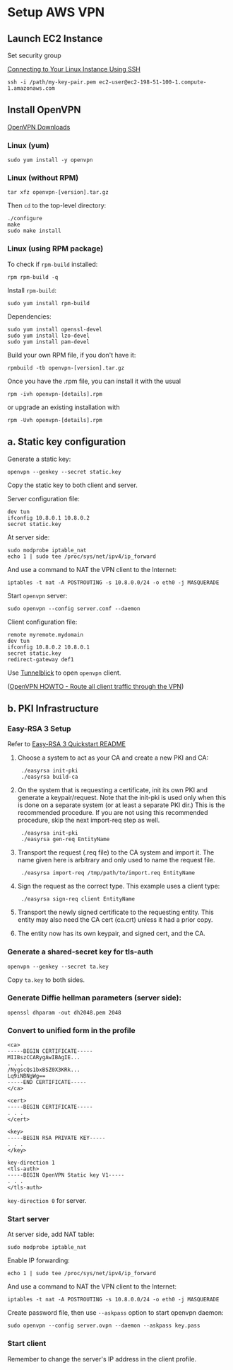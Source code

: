 # Setup AWS VPN
## Launch EC2 Instance
Set security group

[Connecting to Your Linux Instance Using SSH](http://docs.aws.amazon.com/AWSEC2/latest/UserGuide/AccessingInstancesLinux.html)

```
ssh -i /path/my-key-pair.pem ec2-user@ec2-198-51-100-1.compute-1.amazonaws.com
```

## Install OpenVPN
[OpenVPN Downloads](https://openvpn.net/index.php/open-source/downloads.html)

### Linux (yum)

```
sudo yum install -y openvpn
```


### Linux (without RPM)

```
tar xfz openvpn-[version].tar.gz
```

Then `cd` to the top-level directory:

```
./configure
make
sudo make install
```

### Linux (using RPM package)

To check if `rpm-build` installed:

```
rpm rpm-build -q
```

Install `rpm-build`:

```
sudo yum install rpm-build
```

Dependencies:

```
sudo yum install openssl-devel
sudo yum install lzo-devel
sudo yum install pam-devel
```

Build your own RPM file, if you don't have it:

```
rpmbuild -tb openvpn-[version].tar.gz
```

Once you have the .rpm file, you can install it with the usual

```
rpm -ivh openvpn-[details].rpm
```

or upgrade an existing installation with

```
rpm -Uvh openvpn-[details].rpm
```

## a. Static key configuration

Generate a static key:

```
openvpn --genkey --secret static.key
```

Copy the static key to both client and server.

Server configuration file:

```
dev tun
ifconfig 10.8.0.1 10.8.0.2
secret static.key
```

At server side:

    sudo modprobe iptable_nat
    echo 1 | sudo tee /proc/sys/net/ipv4/ip_forward

And use a command to NAT the VPN client to the Internet:

    iptables -t nat -A POSTROUTING -s 10.8.0.0/24 -o eth0 -j MASQUERADE

Start `openvpn` server:

```
sudo openvpn --config server.conf --daemon
```

Client configuration file:

```
remote myremote.mydomain
dev tun
ifconfig 10.8.0.2 10.8.0.1
secret static.key
redirect-gateway def1
```

Use [Tunnelblick](https://tunnelblick.net/) to open `openvpn` client.

([OpenVPN HOWTO - Route all client traffic through the VPN](https://openvpn.net/index.php/open-source/documentation/howto.html#redirect))


## b. PKI Infrastructure

### Easy-RSA 3 Setup

Refer to [Easy-RSA 3 Quickstart README](https://github.com/OpenVPN/easy-rsa/blob/master/README.quickstart.md)

1. Choose a system to act as your CA and create a new PKI and CA:

        ./easyrsa init-pki
        ./easyrsa build-ca

2. On the system that is requesting a certificate, init its own PKI and generate a keypair/request. Note that the init-pki is used only when this is done on a separate system (or at least a separate PKI dir.) This is the recommended procedure. If you are not using this recommended procedure, skip the next import-req step as well.

        ./easyrsa init-pki
        ./easyrsa gen-req EntityName

3. Transport the request (.req file) to the CA system and import it. The name given here is arbitrary and only used to name the request file.

        ./easyrsa import-req /tmp/path/to/import.req EntityName

4. Sign the request as the correct type. This example uses a client type:

        ./easyrsa sign-req client EntityName

5. Transport the newly signed certificate to the requesting entity. This entity may also need the CA cert (ca.crt) unless it had a prior copy.

6. The entity now has its own keypair, and signed cert, and the CA.

### Generate a shared-secret key for tls-auth

    openvpn --genkey --secret ta.key

Copy `ta.key` to both sides.

### Generate Diffie hellman parameters (server side):

    openssl dhparam -out dh2048.pem 2048

### Convert to unified form in the profile

    <ca>
    -----BEGIN CERTIFICATE-----
    MIIBszCCARygAwIBAgIE...
    . . .
    /NygscQs1bxBSZ0X3KRk...
    Lq9iNBNgWg==
    -----END CERTIFICATE-----
    </ca>

    <cert>
    -----BEGIN CERTIFICATE-----
    . . .
    </cert>

    <key>
    -----BEGIN RSA PRIVATE KEY-----
    . . .
    </key>

    key-direction 1
    <tls-auth>
    -----BEGIN OpenVPN Static key V1-----
    . . .
    </tls-auth>

`key-direction 0` for server.


### Start server

At server side, add NAT table:

    sudo modprobe iptable_nat

Enable IP forwarding:

    echo 1 | sudo tee /proc/sys/net/ipv4/ip_forward

And use a command to NAT the VPN client to the Internet:

    iptables -t nat -A POSTROUTING -s 10.8.0.0/24 -o eth0 -j MASQUERADE

Create password file, then use `--askpass` option to start openvpn daemon:

    sudo openvpn --config server.ovpn --daemon --askpass key.pass

### Start client

Remember to change the server's IP address in the client profile.
